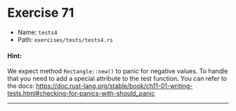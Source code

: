 # Exercise 71

- Name: ```tests4```
- Path: ```exercises/tests/tests4.rs```
#### Hint: 

We expect method `Rectangle::new()` to panic for negative values.
To handle that you need to add a special attribute to the test function.
You can refer to the docs:
https://doc.rust-lang.org/stable/book/ch11-01-writing-tests.html#checking-for-panics-with-should_panic


---



